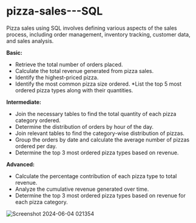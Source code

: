 # pizza-sales---SQL
Pizza sales using SQL involves defining various aspects of the sales process, including order management, inventory tracking, customer data, and sales analysis.

**Basic:**
* Retrieve the total number of orders placed.
* Calculate the total revenue generated from pizza sales.
* Identify the highest-priced pizza.
* Identify the most common pizza size ordered.
*List the top 5 most ordered pizza types along with their quantities.


**Intermediate:**
* Join the necessary tables to find the total quantity of each pizza category ordered.
* Determine the distribution of orders by hour of the day.
* Join relevant tables to find the category-wise distribution of pizzas.
* Group the orders by date and calculate the average number of pizzas ordered per day.
* Determine the top 3 most ordered pizza types based on revenue.

**Advanced:**
* Calculate the percentage contribution of each pizza type to total revenue.
* Analyze the cumulative revenue generated over time.
* Determine the top 3 most ordered pizza types based on revenue for each pizza category.


![Screenshot 2024-06-04 021354](https://github.com/saurav0109/pizza-sales---SQL/assets/95297724/ca5b3c61-71e6-47fc-8f35-01a39a6c5c79)


